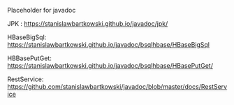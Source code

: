 Placeholder for javadoc

JPK : https://stanislawbartkowski.github.io/javadoc/jpk/

HBaseBigSql:  https://stanislawbartkowski.github.io/javadoc/bsqlhbase/HBaseBigSql

HBBasePutGet:  https://stanislawbartkowski.github.io/javadoc/bsqlhbase/HBasePutGet/

RestService: https://github.com/stanislawbartkowski/javadoc/blob/master/docs/RestService
